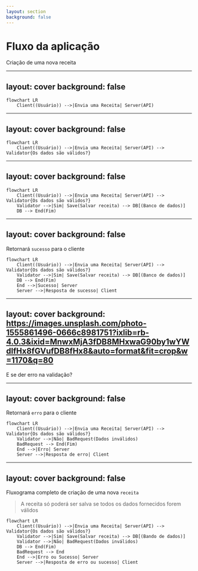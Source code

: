 ```yaml
---
layout: section
background: false
---
```



# Fluxo da aplicação
Criação de uma nova receita <uim-angle-double-right class="text-orange-400 animate-pulse" />

---
layout: cover
background: false
---

```mermaid
flowchart LR
    Client((Usuário)) -->|Envia uma Receita| Server(API)
```

---
layout: cover
background: false
---

```mermaid
flowchart LR
    Client((Usuário)) -->|Envia uma Receita| Server(API) --> Validator{Os dados são válidos?}
```

---
layout: cover
background: false
---

```mermaid
flowchart LR
    Client((Usuário)) -->|Envia uma Receita| Server(API) --> Validator{Os dados são válidos?}
    Validator -->|Sim| Save(Salvar receita) --> DB[(Banco de dados)]
    DB --> End(Fim)
```

---
layout: cover
background: false
---

Retornará `sucesso` para o cliente

```mermaid
flowchart LR
    Client((Usuário)) -->|Envia uma Receita| Server(API) --> Validator{Os dados são válidos?}
    Validator -->|Sim| Save(Salvar receita) --> DB[(Banco de dados)]
    DB --> End(Fim)
    End -->|Sucesso| Server
    Server -->|Resposta de sucesso| Client
```

---
layout: cover
background: https://images.unsplash.com/photo-1555861496-0666c8981751?ixlib=rb-4.0.3&ixid=MnwxMjA3fDB8MHxwaG90by1wYWdlfHx8fGVufDB8fHx8&auto=format&fit=crop&w=1170&q=80
---

E se der erro na validação?

---
layout: cover
background: false
---

Retornará `erro` para o cliente

```mermaid
flowchart LR
    Client((Usuário)) -->|Envia uma Receita| Server(API) --> Validator{Os dados são válidos?}
    Validator -->|Não| BadRequest(Dados inválidos)
    BadRequest --> End(Fim)
    End -->|Erro| Server
    Server -->|Resposta de erro| Client
```

---
layout: cover
background: false
---

Fluxograma completo de criação de uma nova `receita`

<div v-click>

> A receita só poderá ser salva se todos os dados fornecidos forem válidos

</div>

```mermaid
flowchart LR
    Client((Usuário)) -->|Envia uma Receita| Server(API) --> Validator{Os dados são válidos?}
    Validator -->|Sim| Save(Salvar receita) --> DB[(Bando de dados)]
    Validator -->|Não| BadRequest(Dados inválidos)
    DB --> End(Fim)
    BadRequest --> End
    End -->|Erro ou Sucesso| Server
    Server -->|Resposta de erro ou sucesso| Client
```




